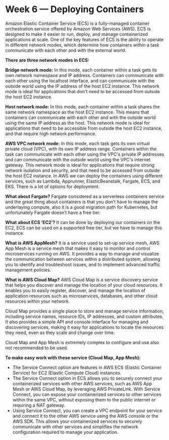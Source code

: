# Week 6 — Deploying Containers

Amazon Elastic Container Service (ECS) is a fully-managed container orchestration service offered by Amazon Web Services (AWS). ECS is designed to make it easier to run, deploy, and manage containerized applications at scale. One of the key features of ECS is the ability to operate in different network modes, which determine how containers within a task communicate with each other and with the external world.

**There are three network modes in ECS:**

**Bridge network mode:** In this mode, each container within a task gets its own network namespace and IP address. Containers can communicate with each other using the localhost interface, and can communicate with the outside world using the IP address of the host EC2 instance. This network mode is ideal for applications that don't need to be accessed from outside the host EC2 instance.

**Host network mode:** In this mode, each container within a task shares the same network namespace as the host EC2 instance. This means that containers can communicate with each other and with the outside world using the same IP address as the host. This network mode is ideal for applications that need to be accessible from outside the host EC2 instance, and that require high network performance.

**AWS VPC network mode:** In this mode, each task gets its own virtual private cloud (VPC), with its own IP address range. Containers within the task can communicate with each other using the VPC's private IP addresses and can communicate with the outside world using the VPC's internet gateway. This network mode is ideal for applications that require strong network isolation and security, and that need to be accessed from outside the host EC2 instance.
In AWS we can deploy the containers using different services, such as Lambda, Apprunner, ElasticBeanstalk, Fargate, ECS, and EKS. There is a lot of options for deployment.

**What about Fargate?**
Fargate considered as a serverless containers service and the great thing about containers is that you don’t have to manage the underlaying compute, also it is a good migration path for Kubernetes, but unfortunately Fargate doesn’t have a free tier.

**What about ECS ‘EC2’?**
It can be done by deploying our containers on the EC2, ECS can be used on a supported free tier, but we have to manage this instance.

**What is AWS AppMesh?**
It is a service used to set-up service mesh, AWS App Mesh is a service mesh that makes it easy to monitor and control microservices running on AWS. It provides a way to manage and visualize the communication between services within a distributed system, allowing you to identify and troubleshoot issues, and to implement advanced traffic management policies.

**What is AWS Cloud Map?**
AWS Cloud Map is a service discovery service that helps you discover and manage the location of your cloud resources. It enables you to easily register, discover, and manage the location of application resources such as microservices, databases, and other cloud resources within your network.

Cloud Map provides a single place to store and manage service information, including service names, resource IDs, IP addresses, and custom attributes. It also provides a simple API and console interface for managing and discovering services, making it easy for applications to locate the resources they need, even as they scale and change over time.

Cloud Map and App Mesh is extremely complex to configure and use also not recommended to be used.

**To make easy work with these service (Cloud Map, App Mesh):**
* The Service Connect option are features in AWS ECS (Elastic Container Service) for EC2 (Elastic Compute Cloud) instances.
* The Service Connect option in ECS allows you to securely connect your containerized services with other AWS services, such as AWS App Mesh or AWS Cloud Map, by leveraging AWS PrivateLink. With Service Connect, you can expose your containerized services to other services within the same VPC, without exposing them to the public internet or requiring a NAT gateway.
* Using Service Connect, you can create a VPC endpoint for your service and connect it to the other AWS service using the AWS console or the AWS SDK. This allows your containerized services to securely communicate with other services and simplifies the network configuration required to manage your application.



